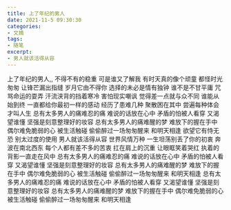 ```yaml
---
title: 上了年纪的男人
date: 2021-11-5 09:30:30
categories: 
- 文摘
tags:
- 随笔
excerpt:
- 男人就该活得从容
---
```

上了年纪的男人,,
不得不有的稳重
可是谁又了解我
有时天真的像个顽童
都怪时光匆匆
让锋芒漏出指缝
岁月它由不得你
选择的未必是情有独钟
谁不是不甘平庸
咒骂命运的耍弄
汗流浃背的挡着寒冷
害怕现实嘲讽
觉得差一点就与众不同
谁能从始到终
一直都给你最初一样的感动
经历了患难几种
聚散困在其中
尝遍每种体会才叫人生
总有太多男人的痛难忍的痛
难说的话放在心中
矛盾的怕被人看穿
又渴望谁懂
坚强是刻意整理好的妆容
总有太多男人的痛难醒的梦
难放下的握在手中
偶尔难免脆弱的心
被生活触碰
偷偷醉过一场匆匆醒来
和明天相逢
欲望它有恃无恐
别太过度的使用
男人就该活得从容
世界风情万种
一生坦荡别丢了你的初衷
奔波在南北西东
每个人都有差不多的苦衷
扛在肩上的沉重
让眼眶笑着哭红
执着的背影一直走在风中
总有太多男人的痛难忍的痛
难说的话放在心中
矛盾的怕被人看穿
又渴望谁懂
坚强是刻意整理好的妆容
总有太多男人的痛难醒的梦
难放下的握在手中
偶尔难免脆弱的心
被生活触碰
偷偷醉过一场匆匆醒来
和明天相逢
总有太多男人的痛难忍的痛
难说的话放在心中
矛盾的怕被人看穿
又渴望谁懂
坚强是刻意整理好的妆容
总有太多男人的痛难醒的梦
难放下的握在手中
偶尔难免脆弱的心
被生活触碰
偷偷醉过一场匆匆醒来
和明天相逢
